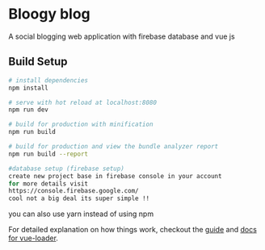 # Bloogy blog

A social blogging  web application with firebase database and vue js

## Build Setup

``` bash
# install dependencies
npm install

# serve with hot reload at localhost:8080
npm run dev

# build for production with minification
npm run build

# build for production and view the bundle analyzer report
npm run build --report

#database setup (firebase setup)
create new project base in firebase console in your account
for more details visit
https://console.firebase.google.com/
cool not a big deal its super simple !!
```
you can also use yarn instead of using npm 

For detailed explanation on how things work, checkout the [guide](http://vuejs-templates.github.io/webpack/) and [docs for vue-loader](http://vuejs.github.io/vue-loader).
